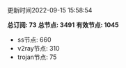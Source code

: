 更新时间2022-09-15 15:58:54

**总订阅: 73**
**总节点: 3491**
**有效节点: 1045**
- ss节点: 660
- v2ray节点: 310
- trojan节点: 75
